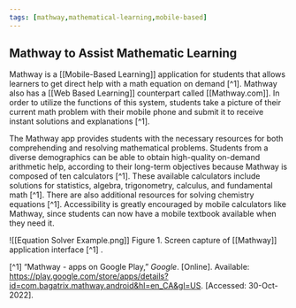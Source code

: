 ```yaml
---
tags: [mathway,mathematical-learning,mobile-based]
---
```


## Mathway to Assist Mathematic Learning

Mathway is a [[Mobile-Based Learning]] application for students that allows learners to get direct help with a math equation on demand [^1].  Mathway also has a [[Web Based Learning]] counterpart called [[Mathway.com]].  In order to utilize the functions of this system, students take a picture of their current math problem with their mobile phone and submit it to receive instant solutions and explanations [^1].

The Mathway app provides students with the necessary resources for both comprehending and resolving mathematical problems. Students from a diverse demographics can be able to obtain high-quality on-demand arithmetic help, according to their long-term objectives because Mathway is composed of ten calculators [^1].  These available calculators include solutions for statistics, algebra, trigonometry, calculus, and fundamental math [^1].  There are also additional resources for solving chemistry equations [^1].  Accessibility is greatly encouraged by mobile calculators like Mathway, since students can now have a mobile textbook available when they need it.


![[Equation Solver Example.png]]
Figure 1.  Screen capture of [[Mathway]] application interface [^1] .

[^1] “Mathway - apps on Google Play,” _Google_. [Online]. Available: https://play.google.com/store/apps/details?id=com.bagatrix.mathway.android&hl=en_CA&gl=US. [Accessed: 30-Oct-2022].